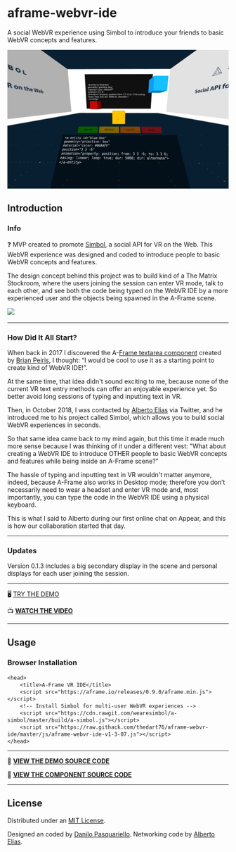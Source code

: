 # aframe-webvr-ide
A social WebVR experience using Simbol to introduce your friends to basic WebVR concepts and features.

[![](https://raw.githubusercontent.com/thedart76/aframe-webvr-ide/master/webvr-ide.png)](https://raw.githubusercontent.com/thedart76/aframe-webvr-ide/master/webvr-ide.png)

## Introduction

### Info

❓ MVP created to promote [Simbol](https://github.com/wearesimbol "Simbol"), a social API for VR on the Web. This WebVR experience was designed and coded to introduce people to basic WebVR concepts and features.

The design concept behind this project was to build kind of a The Matrix Stockroom, where the users joining the session can enter VR mode, talk to each other, and see both the code being typed on the WebVR IDE by a more experienced user and the objects being spawned in the A-Frame scene.

[![](https://raw.githubusercontent.com/thedart76/aframe-webvr-ide/master/webvr-ide.gif)](https://raw.githubusercontent.com/thedart76/aframe-webvr-ide/master/webvr-ide.gif)

------------

### How Did It All Start?

When back in 2017 I discovered the A-[Frame textarea component](https://github.com/brianpeiris/aframe-textarea-component "Frame textarea component") created by [Brian Peiris](https://github.com/brianpeiris "Brian Peiris"), I thought: “I would be cool to use it as a starting point to create kind of WebVR IDE!”.

At the same time, that idea didn't sound exciting to me, because none of the current VR text entry methods can offer an enjoyable experience yet. So better avoid long sessions of typing and inputting text in VR.

Then, in October 2018, I was contacted by [Alberto Elias](https://github.com/AlbertoElias "Alberto Elias") via Twitter, and he introduced me to his project called Simbol, which allows you to build social WebVR experiences in seconds.

So that same idea came back to my mind again, but this time it made much more sense because I was thinking of it under a different vest: "What about creating a WebVR IDE to introduce OTHER people to basic WebVR concepts and features while being inside an A-Frame scene?"

The hassle of typing and inputting text in VR wouldn't matter anymore, indeed, because A-Frame also works in Desktop mode; therefore you don’t necessarily need to wear a headset and enter VR mode and, most importantly, you can type the code in the WebVR IDE using a physical keyboard.

This is what I said to Alberto during our first online chat on Appear, and this is how our collaboration started that day.

------------

### Updates

Version 0.1.3 includes a big secondary display in the scene and personal displays for each user joining the session.

------------

🖥 [TRY THE DEMO](https://thedart76.github.io/aframe-webvr-ide/ "TRY THE DEMO")

📺 [**WATCH THE VIDEO**](https://thewebvrlab.io/index.php/projects/30-webvr-ide "WATCH THE VIDEO")

------------

## Usage

### Browser Installation

	<head>
	    <title>A-Frame VR IDE</title>
	    <script src="https://aframe.io/releases/0.9.0/aframe.min.js"></script>
	    <!-- Install Simbol for multi-user WebVR experiences -->
	    <script src="https://cdn.rawgit.com/wearesimbol/a-simbol/master/build/a-simbol.js"></script>
	    <script src="https://raw.githack.com/thedart76/aframe-webvr-ide/master/js/aframe-webvr-ide-v1-3-07.js"></script>
	</head>
	
------------

👀 **[VIEW THE DEMO SOURCE CODE](https://github.com/thedart76/aframe-webvr-ide/blob/master/index.html "VIEW THE DEMO SOURCE CODE")**

👀 **[VIEW THE COMPONENT SOURCE CODE](https://github.com/thedart76/aframe-webvr-ide/blob/master/js/aframe-webvr-ide-v1-3-07.js "VIEW THE COMPONENT SOURCE CODE")**

------------

## License

Distributed under an [MIT License](https://github.com/thedart76/aframe-webvr-ide/blob/master/LICENSE "MIT License").

Designed an coded by [Danilo Pasquariello](https://twitter.com/theDart76 "Danilo Pasquariello"). Networking code by [Alberto Elias](https://twitter.com/aeliasnet "Alberto Elias").
